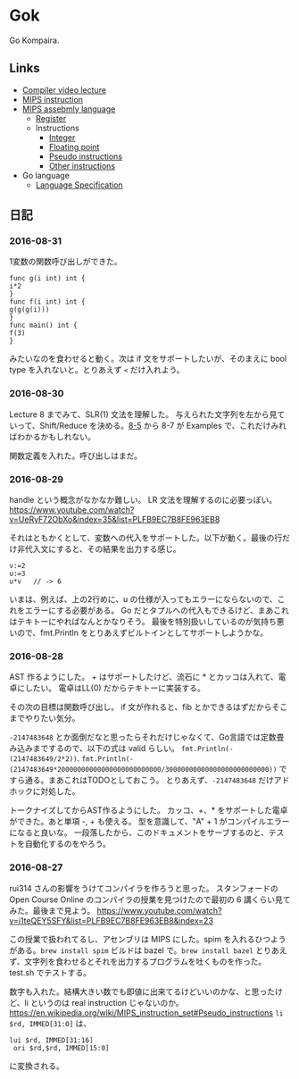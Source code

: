 # Gok

Go Kompaira.

## Links

- [Compiler video lecture](https://www.youtube.com/playlist?list=PLFB9EC7B8FE963EB8)
- [MIPS instruction](http://logos.cs.uic.edu/366/notes/mips%20quick%20tutorial.htm)
- [MIPS assebmly language](https://en.wikipedia.org/wiki/MIPS_instruction_set#MIPS_assembly_language)
    - [Register](https://en.wikipedia.org/wiki/MIPS_instruction_set#Compiler_register_usage)
    - Instructions
        - [Integer](https://en.wikipedia.org/wiki/MIPS_instruction_set#Integer)
        - [Floating point](https://en.wikipedia.org/wiki/MIPS_instruction_set#Floating_point)
        - [Pseudo instructions](https://en.wikipedia.org/wiki/MIPS_instruction_set#Pseudo_instructions)
        - [Other instructions](https://en.wikipedia.org/wiki/MIPS_instruction_set#Other_instructions)
- Go language
    - [Language Specification](https://golang.org/ref/spec)

## 日記

### 2016-08-31
1変数の関数呼び出しができた。

```
func g(i int) int {
i*2
}
func f(i int) int {
g(g(g(i)))
}
func main() int {
f(3)
}
```
みたいなのを食わせると動く。次は if 文をサポートしたいが、そのまえに bool type を入れないと。とりあえず `<` だけ入れよう。

### 2016-08-30

Lecture 8 までみて、SLR(1) 文法を理解した。
与えられた文字列を左から見ていって、Shift/Reduce を決める。[8-5](https://www.youtube.com/watch?v=t4p3au3dsz0&list=PLFB9EC7B8FE963EB8&index=38)
 から 8-7 が Examples で、これだけみればわかるかもしれない。

関数定義を入れた。呼び出しはまだ。

### 2016-08-29
handle という概念がなかなか難しい。
LR 文法を理解するのに必要っぽい。https://www.youtube.com/watch?v=UeRyF72ObXo&index=35&list=PLFB9EC7B8FE963EB8

それはともかくとして、変数への代入をサポートした。以下が動く。最後の行だけ非代入文にすると、その結果を出力する感じ。

```
v:=2
u:=3
u*v   // -> 6
```

いまは、例えば、上の2行めに、u の仕様が入ってもエラーにならないので、これをエラーにする必要がある。
Go だとタプルへの代入もできるけど、まあこれはテキトーにやればなんとかなりそう。
最後を特別扱いしているのが気持ち悪いので、fmt.Println をとりあえずビルトインとしてサポートしようかな。

### 2016-08-28

AST 作るようにした。
\+ はサポートしたけど、流石に \* とカッコは入れて、電卓にしたい。
電卓はLL(0) だからテキトーに実装する。

その次の目標は関数呼び出し。
if 文が作れると、fib とかできるはずだからそこまでやりたい気分。

`-2147483648` とか面倒だなと思ったらそれだけじゃなくて、Go言語では定数畳み込みまでするので、以下の式は valid らしい。
`fmt.Println(-(2147483649/2*2))`.
`fmt.Println(-(2147483649*20000000000000000000000000/30000000000000000000000000))` ですら通る。まあこれはTODOとしておこう。
とりあえず、`-2147483648` だけアドホックに対処した。

トークナイズしてからAST作るようにした。
カッコ、+、* をサポートした電卓ができた。あと単項 -, + も使える。
型を意識して、"A" + 1 がコンパイルエラーになると良いな。
一段落したから、このドキュメントをサーブするのと、テストを自動化するのをやろう。

### 2016-08-27

rui314 さんの影響をうけてコンパイラを作ろうと思った。
スタンフォードの Open Course Online のコンパイラの授業を見つけたので最初の 6 講くらい見てみた。最後まで見よう。
https://www.youtube.com/watch?v=i1teQEY5SFY&list=PLFB9EC7B8FE963EB8&index=23

この授業で扱われてるし、アセンブリは MIPS にした。spim を入れるひつようがある。`brew install spim` 
ビルドは bazel で。`brew install bazel`
とりあえず、文字列を食わせるとそれを出力するプログラムを吐くものを作った。
test.sh でテストする。

数字も入れた。結構大きい数でも即値に出来てるけどいいのかな、と思ったけど、li というのは real instruction じゃないのか。
https://en.wikipedia.org/wiki/MIPS_instruction_set#Pseudo_instructions
`li $rd, IMMED[31:0]`
は、
```
lui $rd, IMMED[31:16]
 ori $rd,$rd, IMMED[15:0]
```
に変換される。
